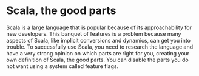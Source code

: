 # Scala, the good parts

Scala is a large language that is popular because of its approachability for new developers. This banquet of features is a problem because many aspects of Scala, like implicit conversions and dynamics, can get you into trouble. To successfully use Scala, you need to research the language and have a very strong opinion on which parts are right for you, creating your own definition of Scala, the good parts. You can disable the parts you do not want using a system called feature flags.

